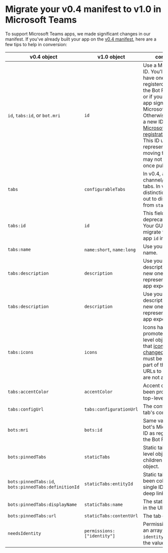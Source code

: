 # Migrate your v0.4 manifest to v1.0 in Microsoft Teams

To support Microsoft Teams apps, we made significant changes in our manifest. If you've already built your app on the [v0.4 manifest](schemav0.4.md), here are a few tips to help in conversion:

|v0.4 object| v1.0 object| comments|
|---|---|---|
| `id`, `tabs:id`, or `bot.mri` | `id` | Use a Microsoft app ID. You'll already have one if you registerd a bot with the Bot Framework, or if your tab's web app signs in with Microsoft. Otherwise, generate a new ID at the [Microsoft App registration portal](https://apps.dev.microsoft.com). This ID uniquely represents your app moving forward and may not change once published. |
| `tabs` | `configurableTabs` | In v0.4, all `tabs` were channel/configurable tabs. In v1.0, this distinction is called out to distinguish from `staticTabs` |
| `tabs:id` | `id` | This field was deprecated in v1.0. Your GUID should migrate to the overall app `id` in v1.0. |
| `tabs:name` | `name:short`, `name:long` | Use your existing name. |
| `tabs:description` | `description` | Use your existing tab description or create new ones to represent your entire app experience. |
| `tabs:description` | `description` | Use your existing tab description or create new ones to represent your entire app experience. |
| `tabs:icons` | `icons` | Icons have been promoted to a top-level object. Note that [icons have been changed in v1.0](createpackage.md#icons) and must be included as part of the package. URLs to hosted icons are not allowed. |
| `tabs:accentColor` | `accentColor` | Accent color has been promoted to a top-level object. |
| `tabs:configUrl` | `tabs:configurationUrl` | The configurable tab's config.html file. |
| `bots:mri` | `bots:id` | Same value, the bot's Microsoft app ID as registered with the Bot Framework. |
| `bots:pinnedTabs` | `staticTabs` | Static tabs are top level objects, not children of the bot object. |
| `bots:pinnedTabs:id`, `bots:pinnedTabs:definitionId` | `staticTabs:entityId` | Static tab IDs have been collapsed into a single ID used for deep link reference. |
| `bots:pinnedTabs:displayName` | `staticTabs:name` | The static tab name in the UI. |
| `bots:pinnedTabs:url` | `staticTabs:contentUrl` | The tab content URL. |
| `needsIdentity` | `permissions: ["identity"]` | Permissions object is an array, of which `identity` is one of the values. |
